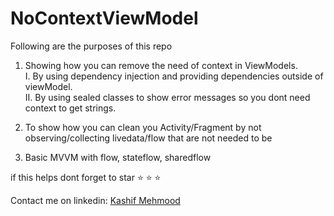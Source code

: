 # NoContextViewModel

Following are the purposes of this repo

1. Showing how you can remove the need of context in ViewModels. </br>
  I. By using dependency injection and providing dependencies outside of viewModel.</br>
  II. By using sealed classes to show error messages so you dont need context to get strings. </br>
  
2. To show how you can clean you Activity/Fragment by not observing/collecting livedata/flow that are not needed to be 

3. Basic MVVM with flow, stateflow, sharedflow


if this helps dont forget to star ⭐ ⭐ ⭐ 

Contact me on linkedin: [Kashif Mehmood](https://www.linkedin.com/in/kashif-mehmood-km/)

